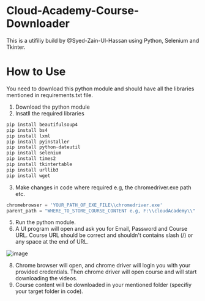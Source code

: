 # Cloud-Academy-Course-Downloader

This is a utifiliy build by @Syed-Zain-Ul-Hassan using Python, Selenium and Tkinter. 

# How to Use
You need to download this python module and should have all the libraries mentioned in requirements.txt file.

1. Download the python module
2. Insatll the required libraries

```python
pip install beautifulsoup4
pip install bs4
pip install lxml
pip install pyinstaller
pip install python-dateutil
pip install selenium
pip install times2
pip install tkintertable
pip install urllib3
pip install wget
```
3. Make changes in code where required e.g, the chromedriver.exe path etc.
```python
chromebrowser = 'YOUR_PATH_OF_EXE_FILE\\chromedriver.exe'
parent_path = "WHERE_TO_STORE_COURSE_CONTENT e.g, F:\\cloudAcademy\\"
```
5. Run the python module.
6. A UI program will open and ask you for Email, Password and Course URL. Course URL should be correct and shouldn't contains slash (/) or any space at the end of URL.

![image](https://user-images.githubusercontent.com/37849034/112725861-223a7c00-8f3c-11eb-953d-2eec61c0a809.png)

8. Chrome browser will open, and chrome driver will login you with your provided credentials. Then chrome driver will open course and will start downloading the videos.
9. Course content will be downloaded in your mentioned folder (specifiy your target folder in code).




